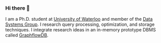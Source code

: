 ### Hi there 👋

I am a Ph.D. student at [University of Waterloo](https://uwaterloo.ca/) and member of the [Data Systems Group](https://uwaterloo.ca/data-systems-group/). I research query processing, optimization, and storage techniques. I integrate research ideas in an in-memory prototype DBMS called [GraphflowDB](http://graphflow.io/).  

<!--**queryproc/queryproc** is a ✨ _special_ ✨ repository because its `README.md` (this file) appears on your GitHub profile.

Here are some ideas to get you started:

- 🔭 I’m currently working on ...
- 🌱 I’m currently learning ...
- 👯 I’m looking to collaborate on ...
- 🤔 I’m looking for help with ...
- 💬 Ask me about ...
- 📫 How to reach me: ...
- 😄 Pronouns: ...
- ⚡ Fun fact: ...
-->
